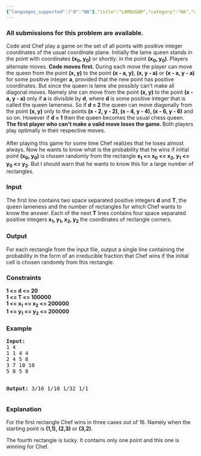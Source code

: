 ```yaml
---
{"languages_supported":{"0":"NA"},"title":"LAMQUGAM","category":"NA","old_version":true,"problem_code":"LAMQUGAM","tags":{"0":"NA"},"layout":"problem"}
---
```


<h3> All submissions for this problem are available. </h3><div class="primary-colum-width-left">
<div class="prob">
<p>Code and Chef play a game on the set of all points with positive integer  coordinates of the usual coordinate plane. Initially the lame queen  stands in the point with coordinates <b>(x<sub>0</sub>, y<sub>0</sub>)</b> or shortly: in the point <b>(x<sub>0</sub>, y<sub>0</sub>)</b>. Players alternate moves. <b>Code moves first.</b> During each move the player can move the queen from the point <b>(x, y)</b> to the point <b>(x - a, y)</b>, <b>(x, y - a)</b> or <b>(x - a, y - a)</b> for some positive integer <b>a</b>,  provided that the new point has positive coordinates. But since the  queen is lame she possibly can't make all diagonal moves. Namely she can  move from the point <b>(x, y)</b> to the point <b>(x - a, y - a)</b> only if <b>a</b> is divisible by <b>d</b>, where <b>d</b> is some positive integer that is called the queen lameness. So if <b>d = 2</b> the queen can move diagonally from the point <b>(x, y)</b> only to the points <b>(x - 2, y - 2), (x - 4, y - 4), (x - 6, y - 6)</b> and so on. However if <b>d = 1</b> then the queen becomes the usual chess queen. <b> The first player who can't make a valid move loses the game. </b> Both players play optimally in their respective moves. <br /><br /> After playing this game for some time Chef realizes that he loses almost  always. Now he wants to know what is the probability that he wins if  initial point <b>(x<sub>0</sub>, y<sub>0</sub>)</b> is chosen randomly from the rectangle <b>x<sub>1</sub> &lt;= x<sub>0</sub> &lt;= x<sub>2</sub>, y<sub>1</sub> &lt;= y<sub>0</sub> &lt;= y<sub>2</sub></b>. But I should warn that he wants to know this for a large number of rectangles.</p>
<h3>Input</h3>
<p>The first line contains two space separated positive integers <b>d</b> and <b>T</b>, the queen lameness and the number of rectangles for which Chef wants to know the answer. Each of the next <b>T</b> lines contains four space separated positive integers <b>x<sub>1</sub>, y<sub>1</sub>, x<sub>2</sub>, y<sub>2</sub> </b> the coordinates of rectangle corners.</p>
<h3>Output</h3>
<p>For each rectangle from the input file, output a single line  containing the probability in the form of an irreducible fraction that  Chef wins if the initial cell is chosen randomly from this rectangle.</p>
<h3>Constraints</h3>
<p><b> 1 &lt;= d &lt;= 20 <br /> 1 &lt;= T &lt;= 100000 <br /> 1 &lt;= x<sub>1</sub> &lt;= x<sub>2</sub> &lt;= 200000 <br /> 1 &lt;= y<sub>1</sub> &lt;= y<sub>2</sub> &lt;= 200000 </b></p>
<h3>Example</h3>
<pre><b>Input:</b>
1 4
1 1 4 4
2 4 5 8
3 7 10 10
5 8 5 8

<b>Output:</b>
3/16
1/10
1/32
1/1
</pre>
<h3>Explanation</h3>
For the first rectangle Chef wins in three cases out of 16. Namely when the starting point is <b>(1,1), (2,3)</b> or <b>(3,2)</b>.</div>
</div>
<p>The fourth rectangle is lucky. It contains only one point and this one is winning for Chef.</p>    